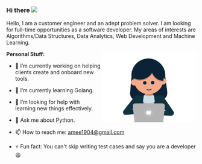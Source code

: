 ### Hi there <img src="https://media.giphy.com/media/hvRJCLFzcasrR4ia7z/giphy.gif" width="25px">
Hello, I am a customer engineer and an adept problem solver. I am looking for full-time opportunities as a software developer. My areas of interests are Algorithms/Data Structures, Data Analytics, Web Development and  Machine Learning.

<!--
**rahulrachh/rahulrachh** is a ✨ _special_ ✨ repository because its `README.md` (this file) appears on your GitHub profile.

**Here are some ideas to get you started:

- 🔭 I’m currently working on ...
- 🌱 I’m currently learning ...
- 👯 I’m looking to collaborate on ...
- 🤔 I’m looking for help with ...
- 💬 Ask me about ...
- 📫 How to reach me: ...
- 😄 Pronouns: ...
- ⚡ Fun fact: ...

**You can find me here:**
<code><a href="https://rahulrachh.github.io/" title="Website"><img height="30" width="30" src="https://cdn.jsdelivr.net/npm/simple-icons@v3/icons/platzi.svg" /></a></code>
<code><a href="https://www.linkedin.com/in/rahul-rachh/" title="Linkedin"><img height="30" width="30" src="https://cdn.jsdelivr.net/npm/simple-icons@v3/icons/linkedin.svg" /></a></code>
<code><a href="https://leetcode.com/newborncoder/" title="Leetcode"><img height="30" width="30" src="https://cdn.jsdelivr.net/npm/simple-icons@v3/icons/leetcode.svg" /></a></code>
<code><a href="https://www.hackerrank.com/newborncoder/" title="Hackerrank"><img height="30" width="30" src="https://cdn.jsdelivr.net/npm/simple-icons@v3/icons/hackerrank.svg" /></a></code>
-->

<img align="right" src="https://github.com/ameebhuva/media/blob/main/coding.gif" width=50% height=50% />

**Personal Stuff:**

- 🔭 I’m currently working on helping clients create and onboard new tools.

- 🌱 I’m currently learning Golang.

- 🤔 I’m looking for help with learning new things effectively.

- 💬 Ask me about Python.

- 📫 How to reach me: [amee1904@gmail.com](mailto:amee1904@gmail.com)

<!-- - 😄 Pronouns: he/him. -->

- ⚡ Fun fact: You can't skip writing test cases and say you are a developer 😆


<br>
<br>
